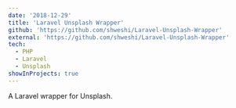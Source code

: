 ```yaml
---
date: '2018-12-29'
title: 'Laravel Unsplash Wrapper'
github: 'https://github.com/shweshi/Laravel-Unsplash-Wrapper'
external: 'https://github.com/shweshi/Laravel-Unsplash-Wrapper'
tech:
  - PHP
  - Laravel
  - Unsplash
showInProjects: true
---
```


A Laravel wrapper for Unsplash.
